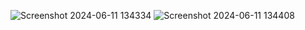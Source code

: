 ![Screenshot 2024-06-11 134334](https://github.com/abhilash01289/codsoft-landing-page/assets/106958719/39910e71-da77-4a3f-99e2-1279bf598d7e)
![Screenshot 2024-06-11 134408](https://github.com/abhilash01289/codsoft-landing-page/assets/106958719/7fe2f202-f12d-48f8-8e8b-307468e3eac1)
